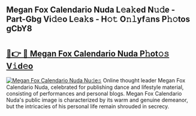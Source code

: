 ## Megan Fox Calendario Nuda L𝚎a𝚔ed N𝚞𝚍e - Part-Gbg Vi𝚍𝚎o L𝚎a𝚔s - H𝚘𝚝 O𝚗𝚕yf𝚊ns P𝚑𝚘tos gCbY8

# <h2><a href="http://kfcb02.oniu.top/?m=Megan+Fox+Calendario+Nuda">🔗👉 🔴 Megan Fox Calendario Nuda P𝚑ot𝚘𝚜 V𝚒d𝚎o</a></h2>

[![Megan Fox Calendario Nuda Nu𝚍e𝚜](https://i.imgur.com/0qMVB7G.gif)](http://kfcb02.oniu.top/?m=Megan+Fox+Calendario+Nuda)
Online thought leader Megan Fox Calendario Nuda, celebrated for publishing dance and lifestyle material, consisting of performances and personal blogs. Megan Fox Calendario Nuda's public image is characterized by its warm and genuine demeanor, but the intricacies of his personal life remain shrouded in secrecy.  
